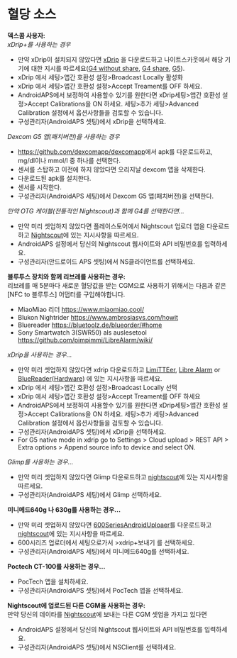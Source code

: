 # 혈당 소스

**덱스콤 사용자:**  
_xDrip+를 사용하는 경우_  


* 만약 xDrip이 설치되지 않았다면 [xDrip](https://github.com/NightscoutFoundation/xDrip) 을 다운로드하고 나이트스카웃에서 해당 기기에 대한 지시를 따르세요([G4 without share](http://www.nightscout.info/wiki/welcome/nightscout-with-xdrip-wireless-bridge), [G4 share](http://www.nightscout.info/wiki/welcome/nightscout-with-xdrip-and-dexcom-share-wireless), [G5](http://www.nightscout.info/wiki/welcome/nightscout-with-xdrip-and-dexcom-share-wireless/xdrip-with-g5-support)).
* xDrip 에서 세팅>앱간 호환성 설정>Broadcast Locally 활성화
* xDrip 에서 세팅>앱간 호환성 설정>Accept Treament를 OFF 하세요.
* AndroidAPS에서 보정하여 사용할수 있기를 원한다면 xDrip세팅>앱간 호환성 설정>Accept Calibrations을 ON 하세요. 세팅>추가 세팅>Advanced Calibration 설정에서 옵션사항들을 검토할 수 있습니다.
* 구성관리자(AndroidAPS 셋팅)에서 xDrip을 선택하세요.

_Dexcom G5 앱(패치버전)을 사용하는 경우_  


* <https://github.com/dexcomapp/dexcomapp>에서 apk를 다운로드하고, mg/dl이나 mmol/l 중 하나를 선택한다.
* 센서를 스탑하고 이전에 하지 않았다면 오리지날 dexcom 앱을 삭제한다.
* 다운로드된 apk를 설치한다.
* 센서를 시작한다.
* 구성관리자(AndroidAPS 세팅)에서 Dexcom G5 앱(패치버전)을 선택한다. 

_만약 OTG 케이블(전통적인 Nightscout)과 함께 G4를 선택한다면…_   


* 만약 미리 셋업하지 않았다면 플레이스토어에서 Nightscout 업로더 앱을 다운로드하고 [Nightscout](http://www.nightscout.info/wiki/welcome/basic-requirements)에 있는 지시사항을 따르세요. 
* AndroidAPS 설정에서 당신의 Nightscout 웹사이트와 API 비밀번호를 입력하세요.
* 구성관리자(안드로이드 APS 셋팅)에서 NS클라이언트를 선택하세요.

**블루투스 장치와 함께 리브레를 사용하는 경우:**  
리브레를 매 5분마다 새로운 혈당값을 받는 CGM으로 사용하기 위해서는 다음과 같은 [NFC to 블루투스] 어댑터를 구입해야합니다.

* MiaoMiao 리더 <https://www.miaomiao.cool/>
* Blukon Nightrider <https://www.ambrosiasys.com/howit>
* Bluereader <https://bluetoolz.de/blueorder/#home>
* Sony Smartwatch 3(SWR50) als auslesetool <https://github.com/pimpimmi/LibreAlarm/wiki/>

_xDrip을 사용하는 경우..._  


* 만약 미리 셋업하지 않았다면 xdrip 다운로드하고 [LimiTTEer](https://github.com/JoernL/LimiTTer), [Libre Alarm](https://github.com/pimpimmi/LibreAlarm/wiki) or [BlueReader](https://unendlichkeit.net/wordpress/?p=680&lang=en)([Hardware](https://bluetoolz.de/wordpress/)) 에 있는 지시사항을 따르세요.
* xDrip 에서 세팅>앱간 호환성 설정>Broadcast Locally 선택
* xDrip 에서 세팅>앱간 호환성 설정>Accept Treament를 OFF 하세요
* AndroidAPS에서 보정하여 사용할수 있기를 원한다면 xDrip세팅>앱간 호환성 설정>Accept Calibrations을 ON 하세요. 세팅>추가 세팅>Advanced Calibration 설정에서 옵션사항들을 검토할 수 있습니다.
* 구성관리자(AndroidAPS 셋팅)에서 xDrip을 선택하세요.
* For G5 native mode in xdrip go to Settings > Cloud upload > REST API > Extra options > Append source info to device and select ON.

_Glimp를 사용하는 경우..._  


* 만약 미리 셋업하지 않았다면 Glimp 다운로드하고 [nightscout](http://www.nightscout.info/wiki/welcome/nightscout-for-libre)에 있는 지시사항을 따르세요.
* 구성관리자(AndroidAPS 세팅)에서 Glimp 선택하세요.

**미니메드640g 나 630g를 사용하는 경우...**  


* 만약 미리 셋업하지 않았다면 [600SeriesAndroidUploaer](http://pazaan.github.io/600SeriesAndroidUploader/)를 다운로드하고 [nightscout](http://www.nightscout.info/wiki/welcome/nightscout-and-medtronic-640g)에 있는 지시사항을 따르세요.
* 600시리즈 업로더에서 세팅으로가서 >xdrip+보내기 를 선택하세요.
* 구성관리자(AndroidAPS 세팅)에서 미니메드640g를 선택하세요.

**Poctech CT-100를 사용하는 경우...**  


* PocTech 앱을 설치하세요.
* 구성관리자(AndroidAPS 셋팅)에서 PocTech 앱을 선택하세요.

**Nightscout에 업로드된 다른 CGM을 사용하는 경우:**  
만약 당신의 데이타를 [Nightscout](http://www.nightscout.info)에 보내는 다른 CGM 셋업을 가지고 있다면  


* AndroidAPS 설정에서 당신의 Nightscout 웹사이트와 API 비밀번호를 입력하세요.
* 구성관리자(AndroidAPS 셋팅)에서 NSClient를 선택하세요.